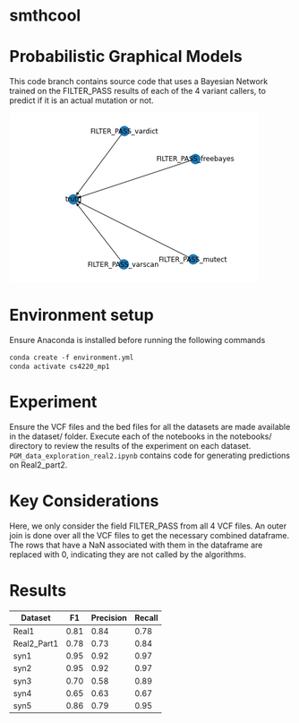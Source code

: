 # smthcool

Probabilistic Graphical Models
================================
This code branch contains source code that uses a Bayesian Network trained on the FILTER_PASS results of each of the 4 variant callers, to predict if it is an actual mutation or not.

![plot](./bayesian_network.png)

Environment setup
======================
Ensure Anaconda is installed before running the following commands
```
conda create -f environment.yml
conda activate cs4220_mp1
```

Experiment
===============
Ensure the VCF files and the bed files for all the datasets are made available in the dataset/ folder.
Execute each of the notebooks in the notebooks/ directory to review the results of the experiment on each dataset. `PGM_data_exploration_real2.ipynb` contains code for generating predictions on Real2_part2.

Key Considerations
=======================
Here, we only consider the field FILTER_PASS from all 4 VCF files. An outer join is done over all the VCF files to get the necessary combined dataframe. The rows that have a NaN associated with them in the dataframe are replaced with 0, indicating they are not called by the algorithms.

Results
============

|Dataset|F1 |Precision|Recall|
|-------|---|---------|------|
|Real1|0.81|0.84|0.78|
|Real2_Part1|0.78|0.73|0.84|
|syn1|0.95|0.92|0.97|
|syn2|0.95|0.92|0.97|
|syn3|0.70|0.58|0.89|
|syn4|0.65|0.63|0.67|
|syn5|0.86|0.79|0.95|
